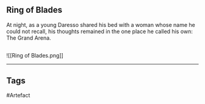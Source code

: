 ## Ring of Blades
At night, as a young Daresso shared his bed with a woman whose name he could not recall,
his thoughts remained in the one place he called his own: The Grand Arena.
## 
![[Ring of Blades.png]]

---
## Tags
#Artefact